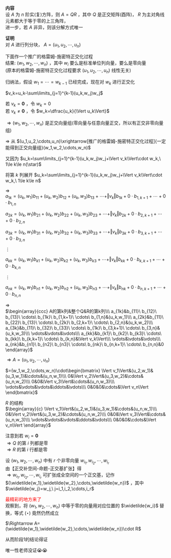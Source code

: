 **内容**  
设 $A$ 为 $n$ 阶实(复)方阵，则 $A=QR$ ，其中 $Q$ 是正交矩阵(酉阵)， $R$ 为主对角线元素都大于等于零的上三角阵，  
进一步，若 $A$ 非异，则该分解方式唯一  
  
**证明**  
对 $A$ 进行列分块， $A=(u_1,u_2,\cdots,u_n)$  
  
下面作一个推广的格雷姆-施密特正交化过程  
结果: $(w_1,w_2,\cdots,w_n)$ ，其中 $w_i$ 要么是标准单位列向量，要么是零向量  
(原本的格雷姆-施密特正交化过程要求 $(u_1,u_2,\cdots,u_n)$ 线性无关)  
  
归纳法，假设 $w_1=\cdots=w_{k-1}$ 已经完成，现在对 $w_k$ 进行正交化  
  
$v_k=u_k-\sum\limits_{j=1}^{k-1}(u_k,w_j)w_j$  
  
若 $v_k=\mathbf0$ ，令 $w_k=0$  
若 $v_k\neq\mathbf0$ ，令 $w_k=\dfrac{u_k}{\Vert u_k\Vert}$  
  
$\Rightarrow(w_1,w_2,\cdots,w_n)$ 是正交向量组(零向量与任意向量正交，所以有正交非零向量组)  
  
$\Rightarrow$ 从 $(u_1,u_2,\cdots,u_n)\xrightarrow[推广的格雷姆-施密特正交化过程]{一定能得到正交向量组}(w_1,w_2,\cdots,w_n)$  
  
又因为 $u_k=\sum\limits_{j=1}^{k-1}(u_k,w_j)w_j+\Vert v_k\Vert\cdot w_k,\ 1\le k\le n(\star)$  
  
将第 $k$ 列展开 $u_k=\sum\limits_{j=1}^{k-1}(u_k,w_j)w_j+\Vert v_k\Vert\cdot w_k,\ 1\le k\le n$  
  
$\Rightarrow$  
$a_{1k}=(u_k,w_1)b_{11}+(u_k,w_2)b_{12}+(u_k,w_3)b_{13}+\cdots+\Vert v_k\Vert b_{1k}+0\cdot b_{1,k+1}+\cdots+0\cdot b_{1,n}$  
  
$a_{2k}=(u_k,w_1)b_{21}+(u_k,w_2)b_{22}+(u_k,w_3)b_{23}+\cdots+\Vert v_k\Vert b_{2k}+0\cdot b_{2,k+1}+\cdots+0\cdot b_{2,n}$  
  
$a_{3k}=(u_k,w_1)b_{31}+(u_k,w_2)b_{32}+(u_k,w_3)b_{33}+\cdots+\Vert v_k\Vert b_{3k}+0\cdot b_{3,k+1}+\cdots+0\cdot b_{3,n}$  
  
$\vdots$  
  
$a_{kk}=(u_k,w_1)b_{k1}+(u_k,w_2)b_{k2}+(u_k,w_3)b_{k3}+\cdots+\Vert v_k\Vert b_{kk}+0\cdot b_{k,k+1}+\cdots+0\cdot b_{k,n}$  
  
$\vdots$  
  
$a_{nk}=(u_k,w_1)b_{n1}+(u_k,w_2)b_{n2}+(u_k,w_3)b_{n3}+\cdots+\Vert v_k\Vert b_{nk}+0\cdot b_{n,k+1}+\cdots+0\cdot b_{n,n}$  
  
$\Rightarrow$  
$\begin{array}{ccc}  
A的第k列&整个Q&R的第k列\\\  
a_{1k}&b_{11}\ b_{12}\ b_{13}\ \cdots\ b_{1k}\ b_{1,k+1}\ \cdots\ b_{1,n}&(u_k,w_1)\\\  
a_{2k}&b_{11}\ b_{22}\ b_{13}\ \cdots\ b_{2k}\ b_{2,k+1}\ \cdots\ b_{2,n}&(u_k,w_2)\\\  
a_{3k}&b_{11}\ b_{32}\ b_{33}\ \cdots\ b_{1k}\ b_{3,k+1}\ \cdots\ b_{3,n}&(u_k,w_3)\\\  
\vdots&\vdots&\vdots\\\  
a_{kk}&b_{k1}\ b_{k2}\ b_{k3}\ \cdots\ b_{kk}\ b_{k,k+1}\ \cdots\ b_{k,n}&\Vert v_k\Vert\\\  
\vdots&\vdots&\vdots\\\  
a_{nk}&b_{n1}\ b_{n2}\ b_{n3}\ \cdots\ b_{nk}\ b_{n,k+1}\ \cdots\ b_{n,n}&0  
\end{array}$  
  
$\Rightarrow A=(u_1,u_2,\cdots,u_n)$  
  
$=(w_1,w_2,\cdots,w_n)\cdot\begin{bmatrix}  
\Vert v_1\Vert&(u_2,w_1)&(u_3,w_1)&\cdots&(u_n,w_1)\\\ 0&\Vert v_2\Vert&(u_3,w_2)&\cdots&(u_n,w_2)\\\ 0&0&\Vert v_3\Vert&\cdots&(u_n,w_3)\\\ \vdots&\vdots&\vdots&\ddots&\vdots\\\ 0&0&0&\cdots&\Vert v_n\Vert  
\end{bmatrix}$  
  
$R$ 的结构  
$\begin{array}{c}  
\Vert v_1\Vert&(u_2,w_1)&(u_3,w_1)&\cdots&(u_n,w_1)\\\  
0&\Vert v_2\Vert&(u_3,w_2)&\cdots&(u_n,w_2)\\\  
0&0&\Vert v_3\Vert&\cdots&(u_n,w_3)\\\  
\vdots&\vdots&\vdots&\ddots&\vdots\\\  
0&0&0&\cdots&\Vert v_n\Vert  
\end{array}$  
  
注意到若 $w_i=\mathbf0$  
$\Rightarrow Q$ 的第 $i$ 列都是零  
$\Rightarrow R$ 的第 $i$ 行都是零  
  
设 $(w_1,w_2,\cdots,w_n)$ 中有 $r$ 个非零向量 $w_{i_1},w_{i_2},\cdots,w_{i_r}$  
由【正交补空间-命题-正交基扩张】得  
$\Rightarrow w_{i_1},w_{i_2},\cdots,w_{i_r}$ 可扩张成全空间的一个正交基，记作 $(\widetilde{w_1},\widetilde{w_2},\cdots,\widetilde{w_n})$ ，其中 $\widetilde{w_j}=w_j,\ j=i_1,i_2,\cdots,i_r$  
  
<font color=red>最精彩的地方来了</font>  
观察到，将 $(w_1,w_2,\cdots,w_n)$ 中等于零的向量用对应位置的 $\widetilde{w_i}$ 替换，等式 $(\star)$ 竟然仍然成立  
  
$\Rightarrow A=(\widetilde{w_1},\widetilde{w_2},\cdots,\widetilde{w_n})\cdot R$  
  
从而阶段1的结论得证  
  
唯一性老师没证😭😭  
